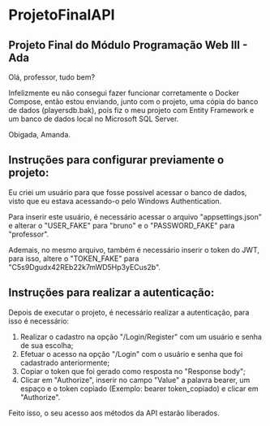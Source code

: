 # ProjetoFinalAPI
## Projeto Final do Módulo Programação Web III - Ada

Olá, professor, tudo bem?

Infelizmente eu não consegui fazer funcionar corretamente o Docker Compose, então estou enviando, junto com o projeto, uma cópia do banco de dados (playersdb.bak), pois fiz o meu projeto com Entity Framework e um banco de dados local no Microsoft SQL Server.

Obigada,
Amanda.

## Instruções para configurar previamente o projeto:

Eu criei um usuário para que fosse possível acessar o banco de dados, visto que eu estava acessando-o pelo Windows Authentication.

Para inserir este usuário, é necessário acessar o arquivo "appsettings.json" e alterar o "USER_FAKE" para "bruno" e o "PASSWORD_FAKE" para "professor".

Ademais, no mesmo arquivo, também é necessário inserir o token do JWT, para isso, altere o "TOKEN_FAKE" para "C5s9Dgudx42REb22k7mWD5Hp3yECus2b".

## Instruções para realizar a autenticação:

Depois de executar o projeto, é necessário realizar a autenticação, para isso é necessário:

1. Realizar o cadastro na opção "/Login/Register" com um usuário e senha de sua escolha;
2. Efetuar o acesso na opção "/Login" com o usuário e senha que foi cadastrado anteriormente;
3. Copiar o token que foi gerado como resposta no "Response body";
4. Clicar em "Authorize", inserir no campo "Value" a palavra bearer, um espaço e o token copiado (Exemplo: bearer token_copiado) e clicar em "Authorize".

Feito isso, o seu acesso aos métodos da API estarão liberados.